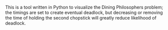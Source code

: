 This is a tool written in Python to visualize the Dining Philosophers problem; the timings are set to create eventual deadlock, but decreasing or removing the time of holding the second chopstick will greatly reduce likelihood of deadlock.






